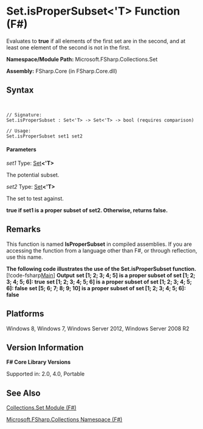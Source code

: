 # Set.isProperSubset<'T> Function (F#)

Evaluates to **true** if all elements of the first set are in the second, and at least one element of the second is not in the first.

**Namespace/Module Path:** Microsoft.FSharp.Collections.Set

**Assembly:** FSharp.Core (in FSharp.Core.dll)


## Syntax


```


// Signature:
Set.isProperSubset : Set<'T> -> Set<'T> -> bool (requires comparison)

// Usage:
Set.isProperSubset set1 set2

```



#### Parameters
*set1*
Type: [Set](http://msdn.microsoft.com/en-us/library/50cebdce-0cd7-4c5c-8ebc-f3a9e90b38d8)**&lt;'T&gt;**


The potential subset.


*set2*
Type: [Set](http://msdn.microsoft.com/en-us/library/50cebdce-0cd7-4c5c-8ebc-f3a9e90b38d8)**&lt;'T&gt;**


The set to test against.



**true if set1 is a proper subset of set2. Otherwise, returns false.**
## Remarks
This function is named **IsProperSubset** in compiled assemblies. If you are accessing the function from a language other than F#, or through reflection, use this name.

**The following code illustrates the use of the Set.isProperSubset function.**
[!code-fsharp[Main](snippets/fssets/snippet7.fs)]
**Output**
**set [1; 2; 3; 4; 5] is a proper subset of set [1; 2; 3; 4; 5; 6]: true**
**set [1; 2; 3; 4; 5; 6] is a proper subset of set [1; 2; 3; 4; 5; 6]: false**
**set [5; 6; 7; 8; 9; 10] is a proper subset of set [1; 2; 3; 4; 5; 6]: false**
## Platforms
Windows 8, Windows 7, Windows Server 2012, Windows Server 2008 R2


## Version Information
**F# Core Library Versions**

Supported in: 2.0, 4.0, Portable




## See Also
[Collections.Set Module &#40;F&#35;&#41;](Collections.Set-Module-%5BFSharp%5D.md)

[Microsoft.FSharp.Collections Namespace &#40;F&#35;&#41;](Microsoft.FSharp.Collections-Namespace-%5BFSharp%5D.md)

